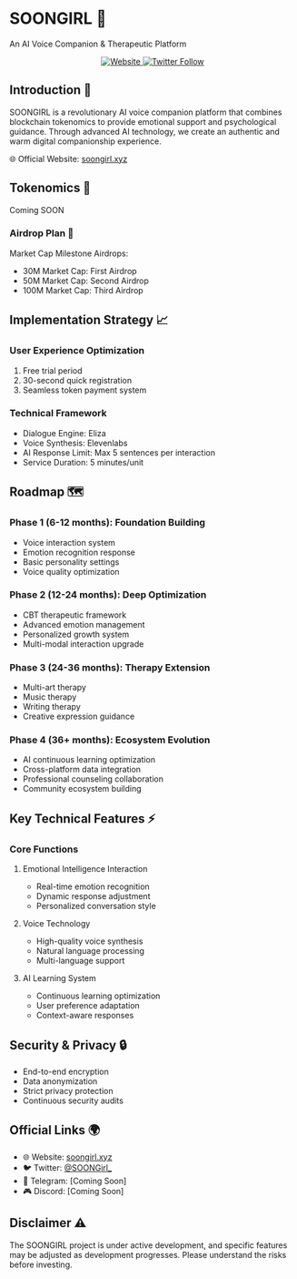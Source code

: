 # SOONGIRL 🌟
An AI Voice Companion & Therapeutic Platform

<div align="center">
  <a href="https://soongirl.xyz" target="_blank">
    <img src="https://img.shields.io/badge/Website-SOONGIRL-blue" alt="Website"/>
  </a>
  <a href="https://x.com/SOONGirl_" target="_blank">
    <img src="https://img.shields.io/twitter/follow/SOONGirl_?style=social" alt="Twitter Follow"/>
  </a>
</div>

## Introduction 📖
SOONGIRL is a revolutionary AI voice companion platform that combines blockchain tokenomics to provide emotional support and psychological guidance. Through advanced AI technology, we create an authentic and warm digital companionship experience.

🌐 Official Website: [soongirl.xyz](https://soongirl.xyz)

## Tokenomics 💎
Coming SOON

### Airdrop Plan 🎁
Market Cap Milestone Airdrops:
- 30M Market Cap: First Airdrop
- 50M Market Cap: Second Airdrop
- 100M Market Cap: Third Airdrop

## Implementation Strategy 📈

### User Experience Optimization
1. Free trial period
2. 30-second quick registration
3. Seamless token payment system

### Technical Framework
- Dialogue Engine: Eliza
- Voice Synthesis: Elevenlabs
- AI Response Limit: Max 5 sentences per interaction
- Service Duration: 5 minutes/unit

## Roadmap 🗺️

### Phase 1 (6-12 months): Foundation Building
- Voice interaction system
- Emotion recognition response
- Basic personality settings
- Voice quality optimization

### Phase 2 (12-24 months): Deep Optimization
- CBT therapeutic framework
- Advanced emotion management
- Personalized growth system
- Multi-modal interaction upgrade

### Phase 3 (24-36 months): Therapy Extension
- Multi-art therapy
- Music therapy
- Writing therapy
- Creative expression guidance

### Phase 4 (36+ months): Ecosystem Evolution
- AI continuous learning optimization
- Cross-platform data integration
- Professional counseling collaboration
- Community ecosystem building

## Key Technical Features ⚡

### Core Functions
1. Emotional Intelligence Interaction
   - Real-time emotion recognition
   - Dynamic response adjustment
   - Personalized conversation style

2. Voice Technology
   - High-quality voice synthesis
   - Natural language processing
   - Multi-language support

3. AI Learning System
   - Continuous learning optimization
   - User preference adaptation
   - Context-aware responses

## Security & Privacy 🔒
- End-to-end encryption
- Data anonymization
- Strict privacy protection
- Continuous security audits

## Official Links 🌍
- 🌐 Website: [soongirl.xyz](https://soongirl.xyz)
- 🐦 Twitter: [@SOONGirl_](https://x.com/SOONGirl_)
- 💬 Telegram: [Coming Soon]
- 🎮 Discord: [Coming Soon]

## Disclaimer ⚠️
The SOONGIRL project is under active development, and specific features may be adjusted as development progresses. Please understand the risks before investing.

